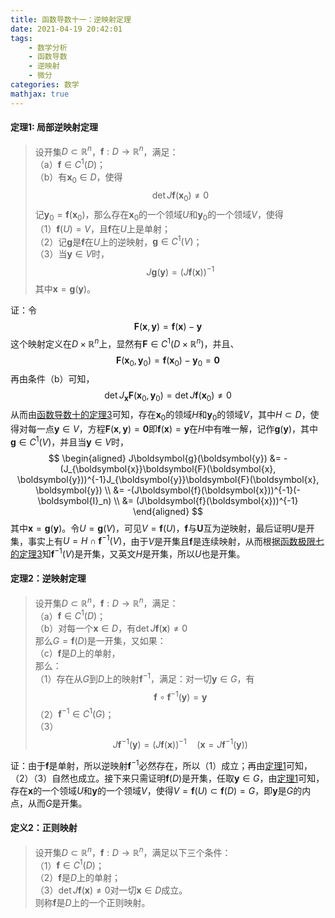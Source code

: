 ```yaml
---
title: 函数导数十一：逆映射定理
date: 2021-04-19 20:42:01
tags:
    - 数学分析
    - 函数导数
    - 逆映射
    - 微分
categories: 数学
mathjax: true
---
```


#### 定理1: 局部逆映射定理
> 设开集$D \subset \mathbb{R}^n$，$\boldsymbol{f}: D \to \mathbb{R}^n$，满足：<br/>
（a）$\boldsymbol{f} \in C^1(D)$； <br/>
（b）有$\boldsymbol{x}_0 \in D$，使得
$$
    \det J\boldsymbol{f}(\boldsymbol{x}_0) \ne 0
$$
记$\boldsymbol{y}_0 = \boldsymbol{f}(\boldsymbol{x}_0)$，那么存在$\boldsymbol{x}_0$的一个领域$U$和$\boldsymbol{y}_0$的一个领域$V$，使得 <br/>
（1）$\boldsymbol{f}(U) = V$，且$\boldsymbol{f}$在$U$上是单射；<br/>
（2）记$\boldsymbol{g}$是$\boldsymbol{f}$在$U$上的逆映射，$\boldsymbol{g} \in C^1(V)$；<br/>
（3）当$\boldsymbol{y} \in V$时，
$$
    J\boldsymbol{g}(\boldsymbol{y}) = (J\boldsymbol{f}(\boldsymbol{x}))^{-1}
$$
其中$\boldsymbol{x} = \boldsymbol{g}(\boldsymbol{y})$。

<!--more-->

证：令
$$
    \boldsymbol{F}(\boldsymbol{x}, \boldsymbol{y}) = \boldsymbol{f}(\boldsymbol{x}) - \boldsymbol{y}
$$
这个映射定义在$D \times \mathbb{R}^n$上，显然有$\boldsymbol{F} \in C^1(D \times \mathbb{R}^n)$，并且、
$$
    \boldsymbol{F}(\boldsymbol{x}_0, \boldsymbol{y}_0) = \boldsymbol{f}(\boldsymbol{x}_0) - \boldsymbol{y}_0 = \boldsymbol{0}
$$
再由条件（b）可知，
$$
    \det J_{\boldsymbol{x}} \boldsymbol{F} (\boldsymbol{x}_0, \boldsymbol{y}_0) = \det J\boldsymbol{f}(\boldsymbol{x}_0) \ne 0
$$
从而由[函数导数十的定理3](https://gamersover.github.io/2021/04/13/%E5%87%BD%E6%95%B0%E5%AF%BC%E6%95%B010/#%E5%AE%9A%E7%90%863%EF%BC%9A%E9%9A%90%E6%98%A0%E5%B0%84%E5%AE%9A%E7%90%86)可知，存在$\boldsymbol{x}_0$的领域$H$和$\boldsymbol{y}_0$的领域$V$，其中$H \subset D$，使得对每一点$\boldsymbol{y} \in V$，方程$\boldsymbol{F}(\boldsymbol{x}, \boldsymbol{y}) = \boldsymbol{0}$即$\boldsymbol{f}(\boldsymbol{x}) = \boldsymbol{y}$在$H$中有唯一解，记作$\boldsymbol{g}(\boldsymbol{y})$，其中$\boldsymbol{g} \in C^1(V)$，并且当$\boldsymbol{y} \in V$时，
$$
    \begin{aligned}
    J\boldsymbol{g}(\boldsymbol{y}) &= -(J_{\boldsymbol{x}}\boldsymbol{F}(\boldsymbol{x}, \boldsymbol{y}))^{-1}J_{\boldsymbol{y}}\boldsymbol{F}(\boldsymbol{x}, \boldsymbol{y}) \\
    &= -(J\boldsymbol{f}(\boldsymbol{x}))^{-1}(-\boldsymbol{I}_n) \\
    &= (J\boldsymbol{f}(\boldsymbol{x}))^{-1}
    \end{aligned}
$$
其中$\boldsymbol{x} = \boldsymbol{g}(\boldsymbol{y})$。令$U = \boldsymbol{g}(V)$，可见$V = \boldsymbol{f}(U)$，$\boldsymbol{f}$与$\boldsymbol{U}$互为逆映射，最后证明$U$是开集，事实上有$U = H \cap \boldsymbol{f}^{-1}(V)$，由于$V$是开集且$\boldsymbol{f}$是连续映射，从而根据[函数极限七的定理3](https://gamersover.github.io/2021/01/21/%E5%87%BD%E6%95%B0%E6%9E%81%E9%99%907/#%E5%AE%9A%E7%90%863)知$\boldsymbol{f}^{-1}(V)$是开集，又英文$H$是开集，所以$U$也是开集。

#### 定理2：逆映射定理
> 设开集$D \subset \mathbb{R}^n$，$\boldsymbol{f}: D \to \mathbb{R}^n$，满足：<br/>
（a）$\boldsymbol{f} \in C^1(D)$；<br/>
（b）对每一个$\boldsymbol{x} \in D$，有$\det J\boldsymbol{f}(\boldsymbol{x}) \ne 0$ <br />
那么$G = \boldsymbol{f}(D)$是一开集，又如果：<br/>
（c）$\boldsymbol{f}$是$D$上的单射，<br/>
那么：<br/>
（1）存在从$G$到$D$上的映射$\boldsymbol{f}^{-1}$，满足：对一切$\boldsymbol{y} \in G$，有
$$
    \boldsymbol{f} \circ \boldsymbol{f}^{-1}(\boldsymbol{y}) = \boldsymbol{y}
$$
（2）$\boldsymbol{f}^{-1} \in C^1(G)$；<br/>
（3）
$$
    J\boldsymbol{f}^{-1}(\boldsymbol{y}) = (J\boldsymbol{f}(\boldsymbol{x}))^{-1} \quad (\boldsymbol{x} = J\boldsymbol{f}^{-1}(\boldsymbol{y}))
$$

证：由于$\boldsymbol{f}$是单射，所以逆映射$\boldsymbol{f}^{-1}$必然存在，所以（1）成立；再由[定理1](https://gamersover.github.io/2021/04/19/%E5%87%BD%E6%95%B0%E5%AF%BC%E6%95%B011/#%E5%AE%9A%E7%90%861-%E5%B1%80%E9%83%A8%E9%80%86%E6%98%A0%E5%B0%84%E5%AE%9A%E7%90%86)可知，（2）（3）自然也成立。接下来只需证明$\boldsymbol{f}(D)$是开集，任取$\boldsymbol{y} \in G$，由[定理1](https://gamersover.github.io/2021/04/19/%E5%87%BD%E6%95%B0%E5%AF%BC%E6%95%B011/#%E5%AE%9A%E7%90%861-%E5%B1%80%E9%83%A8%E9%80%86%E6%98%A0%E5%B0%84%E5%AE%9A%E7%90%86)可知，存在$\boldsymbol{x}$的一个领域$U$和$\boldsymbol{y}$的一个领域$V$，使得$V = \boldsymbol{f}(U) \subset \boldsymbol{f}(D) = G$，即$\boldsymbol{y}$是$G$的内点，从而$G$是开集。

#### 定义2：正则映射
> 设开集$D \subset \mathbb{R}^n$，$\boldsymbol{f}: D \to \mathbb{R}^n$，满足以下三个条件：<br/>
（1）$\boldsymbol{f} \in C^1(D)$；<br/>
（2）$\boldsymbol{f}$是$D$上的单射；<br/>
（3）$\det J\boldsymbol{f}(\boldsymbol{x}) \ne 0$对一切$\boldsymbol{x} \in D$成立。<br/>
则称$\boldsymbol{f}$是$D$上的一个正则映射。